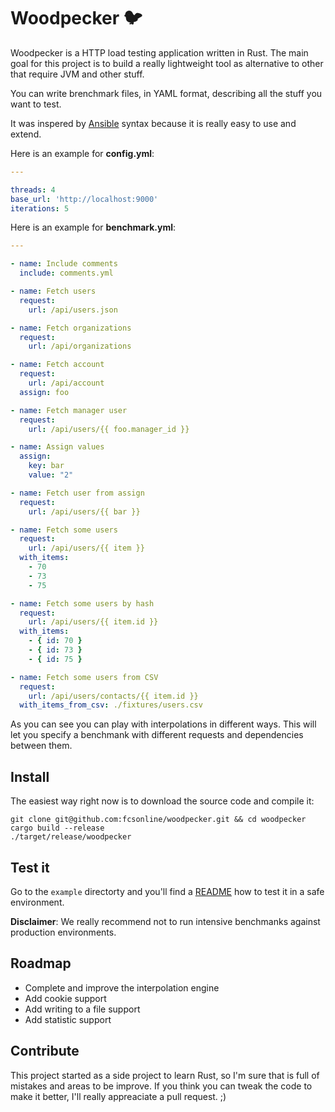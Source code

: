 # Woodpecker 🐦

Woodpecker is a HTTP load testing application written in Rust. The main goal
for this project is to build a really lightweight tool as alternative to other
that require JVM and other stuff.

You can write brenchmark files, in YAML format, describing all the stuff you
want to test.

It was inspered by [Ansible](http://docs.ansible.com/ansible/playbooks_intro.html)
syntax because it is really easy to use and extend.

Here is an example for **config.yml**:

```yaml
---

threads: 4
base_url: 'http://localhost:9000'
iterations: 5
```

Here is an example for **benchmark.yml**:

```yaml
---

- name: Include comments
  include: comments.yml

- name: Fetch users
  request:
    url: /api/users.json

- name: Fetch organizations
  request:
    url: /api/organizations

- name: Fetch account
  request:
    url: /api/account
  assign: foo

- name: Fetch manager user
  request:
    url: /api/users/{{ foo.manager_id }}

- name: Assign values
  assign:
    key: bar
    value: "2"

- name: Fetch user from assign
  request:
    url: /api/users/{{ bar }}

- name: Fetch some users
  request:
    url: /api/users/{{ item }}
  with_items:
    - 70
    - 73
    - 75

- name: Fetch some users by hash
  request:
    url: /api/users/{{ item.id }}
  with_items:
    - { id: 70 }
    - { id: 73 }
    - { id: 75 }

- name: Fetch some users from CSV
  request:
    url: /api/users/contacts/{{ item.id }}
  with_items_from_csv: ./fixtures/users.csv
```

As you can see you can play with interpolations in different ways. This
will let you specify a benchmank with different requests and
dependencies between them.

## Install

The easiest way right now is to download the source code and compile
it:

```
git clone git@github.com:fcsonline/woodpecker.git && cd woodpecker
cargo build --release
./target/release/woodpecker
```

## Test it

Go to the `example` directorty and you'll find a [README](./example) how
to test it in a safe environment.

**Disclaimer**: We really recommend not to run intensive benchmanks against
production environments.

## Roadmap

- Complete and improve the interpolation engine
- Add cookie support
- Add writing to a file support
- Add statistic support

## Contribute

This project started as a side project to learn Rust, so I'm sure that is full
of mistakes and areas to be improve. If you think you can tweak the code to
make it better, I'll really appreaciate a pull request. ;)

